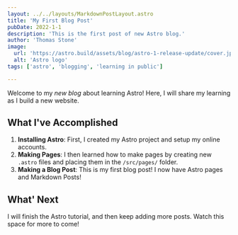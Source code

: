 ```yaml
---
layout: ../../layouts/MarkdownPostLayout.astro
title: 'My First Blog Post'
pubDate: 2022-1-1
description: 'This is the first post of new Astro blog.'
author: 'Thomas Stone'
image:
  url: 'https://astro.build/assets/blog/astro-1-release-update/cover.jpeg'
  alt: 'Astro logo'
tags: ['astro', 'blogging', 'learning in public']

---
```



Welcome to my _new blog_ about learning Astro! Here, I will share my learning as I build a new website.

## What I've Accomplished

1. **Installing Astro**: First, I created my Astro project and setup my online accounts.
2. **Making Pages**: I then learned how to make pages by creating new `.astro` files and placing them in the `/src/pages/` folder.
3. **Making a Blog Post**: This is my first blog post! I now have Astro pages and Markdown Posts!

## What' Next

I will finish the Astro tutorial, and then keep adding more posts. Watch this space for more to come!
